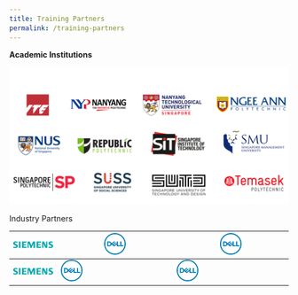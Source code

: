 ```yaml
---
title: Training Partners
permalink: /training-partners
---
```

**Academic Institutions**

![Alt text for image on Isomer site](/images/AICAC.png)

Industry Partners



|<a href="https://www.siemens.com/global/en.html"><img src="/images/banners-and-logos/Logo_Siemens_sie-logo-petrol-cmyk.png" alt="Siemens" style="width: 100%; height: 100%"></a>|<a rel="noopener noreferrer" href="https://www.dell.com/en-sg"><img src="/images/banners-and-logos/Dell_logo.png" alt="Dell" style="width: 20%; height: 20%"></a>| <a rel="noopener noreferrer" href="https://www.dell.com/en-sg"><img src="/images/banners-and-logos/Dell_logo.png" alt="Dell" style="width: 20%; height: 20%"></a>|
| -------- | -------- | -------- |
|<a rel="noopener noreferrer" href="https://www.siemens.com/global/en.html"><img src="/images/banners-and-logos/Logo_Siemens_sie-logo-petrol-cmyk.png" alt="Siemens" style="width: 100%; height: 100%"></a>|<a rel="noopener noreferrer" href="https://www.dell.com/en-sg"><img src="/images/banners-and-logos/Dell_logo.png" alt="Dell" style="width: 20%; height: 20%"></a>| <a rel="noopener noreferrer" href="https://www.dell.com/en-sg"><img src="/images/banners-and-logos/Dell_logo.png" alt="Dell" style="width: 20%; height: 20%"></a>|